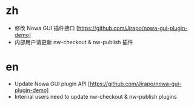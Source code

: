 # zh
* 修改 Nowa GUI 插件接口 [https://github.com/Jirapo/nowa-gui-plugin-demo]
* 内部用户请更新 nw-checkout & nw-publish 插件
# en
* Update Nowa GUI plugin API [https://github.com/Jirapo/nowa-gui-plugin-demo]
* Internal users need to update nw-checkout & nw-publish plugins